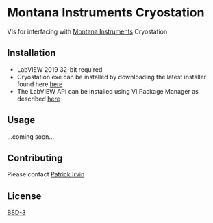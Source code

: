# Montana Instruments Cryostation

VIs for interfacing with [Montana Instruments](https://www.montanainstruments.com/) Cryostation

## Installation
- LabVIEW 2019 32-bit required
- Cryostation.exe can be installed by downloading the latest installer found here [here](https://github.com/levylabpitt/MI-Cryostation/releases/latest)
- The LabVIEW API can be installed using VI Package Manager as described [here](https://levylabpitt.github.io/)

## Usage

...coming soon...

## Contributing

Please contact [Patrick Irvin](https://github.com/ciozi137)

## License

[BSD-3](https://opensource.org/licenses/BSD-3-Clause)
